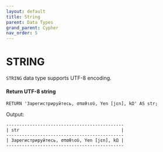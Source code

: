```yaml
---
layout: default
title: String
parent: Data Types
grand_parent: Cypher
nav_order: 5
---
```


# STRING

`STRING` data type supports UTF-8 encoding.

#### Return UTF-8 string
```
RETURN 'Зарегистрируйтесь, σπαθιοῦ, Yen [jɛn], kΩ' AS str;
```
Output:
```
---------------------------------------------
| str                                       |
---------------------------------------------
| Зарегистрируйтесь, σπαθιοῦ, Yen [jɛn], kΩ |
---------------------------------------------
```
